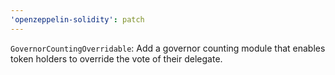 ```yaml
---
'openzeppelin-solidity': patch
---
```


`GovernorCountingOverridable`: Add a governor counting module that enables token holders to override the vote of their delegate.
